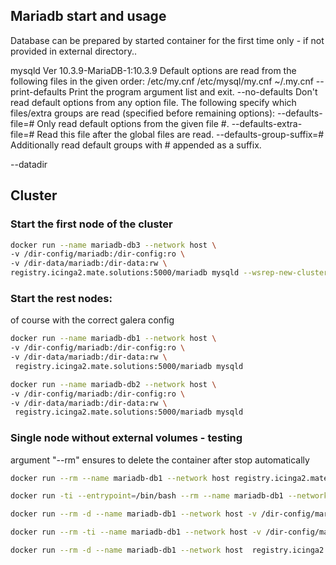 ## Mariadb start and usage

Database can be prepared by started container for the first time only - if not provided in external directory..

mysqld  Ver 10.3.9-MariaDB-1:10.3.9
Default options are read from the following files in the given order: /etc/my.cnf /etc/mysql/my.cnf ~/.my.cnf
--print-defaults          Print the program argument list and exit.
--no-defaults             Don't read default options from any option file.
The following specify which files/extra groups are read (specified before remaining options):
--defaults-file=#         Only read default options from the given file #.
--defaults-extra-file=#   Read this file after the global files are read.
--defaults-group-suffix=# Additionally read default groups with # appended as a suffix.

--datadir

## Cluster
### Start the first node of the cluster

```bash
docker run --name mariadb-db3 --network host \
-v /dir-config/mariadb:/dir-config:ro \
-v /dir-data/mariadb:/dir-data:rw \
registry.icinga2.mate.solutions:5000/mariadb mysqld --wsrep-new-cluster
```

### Start the rest nodes:
of course with the correct galera config

```bash
docker run --name mariadb-db1 --network host \
-v /dir-config/mariadb:/dir-config:ro \
-v /dir-data/mariadb:/dir-data:rw \
 registry.icinga2.mate.solutions:5000/mariadb mysqld

docker run --name mariadb-db2 --network host \
-v /dir-config/mariadb:/dir-config:ro \
-v /dir-data/mariadb:/dir-data:rw \
 registry.icinga2.mate.solutions:5000/mariadb mysqld
```

### Single node without external volumes - testing

argument "--rm" ensures to delete the container  after stop automatically  

```bash
docker run --rm --name mariadb-db1 --network host registry.icinga2.mate.solutions:5000/mariadb mysqld --wsrep-new-cluster

docker run -ti --entrypoint=/bin/bash --rm --name mariadb-db1 --network host registry.icinga2.mate.solutions:5000/mariadb

docker run --rm -d --name mariadb-db1 --network host -v /dir-config/mariadb:/dir-config:ro -v /dir-data/mariadb:/dir-data:rw registry.icinga2.mate.solutions:5000/mariadb mysqld

docker run --rm -ti --name mariadb-db1 --network host -v /dir-config/mariadb:/dir-config:ro -v /dir-data/mariadb:/dir-data:rw --entrypoint=/bin/bash registry.icinga2.mate.solutions:5000/mariadb

docker run --rm -d --name mariadb-db1 --network host  registry.icinga2.mate.solutions:5000/mariadb mysqld
```
